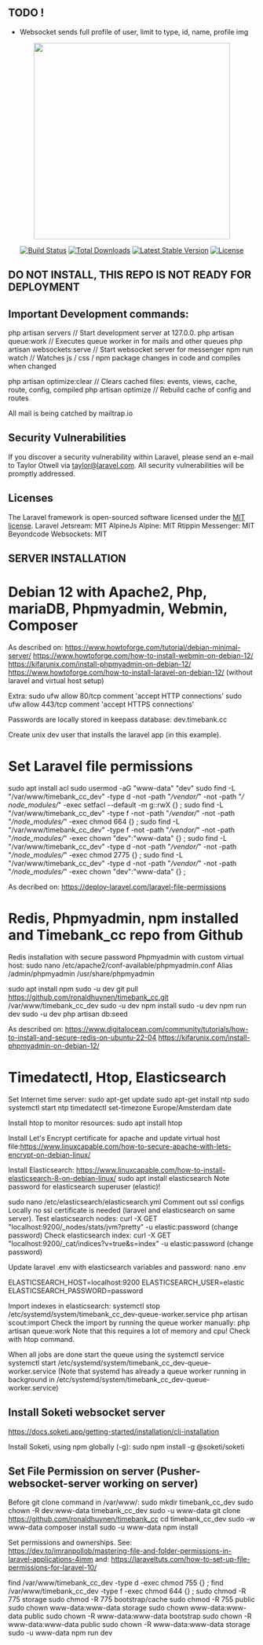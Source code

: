 ## TODO !
- Websocket sends full profile of user, limit to type, id, name, profile img



<p align="center"><a href="https://laravel.com" target="_blank"><img src="https://raw.githubusercontent.com/laravel/art/master/logo-lockup/5%20SVG/2%20CMYK/1%20Full%20Color/laravel-logolockup-cmyk-red.svg" width="400"></a></p>

<p align="center">
<a href="https://travis-ci.org/laravel/framework"><img src="https://travis-ci.org/laravel/framework.svg" alt="Build Status"></a>
<a href="https://packagist.org/packages/laravel/framework"><img src="https://img.shields.io/packagist/dt/laravel/framework" alt="Total Downloads"></a>
<a href="https://packagist.org/packages/laravel/framework"><img src="https://img.shields.io/packagist/v/laravel/framework" alt="Latest Stable Version"></a>
<a href="https://packagist.org/packages/laravel/framework"><img src="https://img.shields.io/packagist/l/laravel/framework" alt="License"></a>
</p>

## DO NOT INSTALL, THIS REPO IS NOT READY FOR DEPLOYMENT

## Important Development commands:

php artisan servers           // Start development server at 127.0.0.
php artisan queue:work        // Executes queue worker in for mails and other queues
php artisan websockets:serve  // Start websocket server for messenger
npm run watch                 // Watches js / css / npm package changes in code and compiles when changed

php artisan optimize:clear    // Clears cached files: events, views, cache, route, config, compiled
php artisan optimize          // Rebuild cache of config and routes

All mail is being catched by mailtrap.io

## Security Vulnerabilities

If you discover a security vulnerability within Laravel, please send an e-mail to Taylor Otwell via [taylor@laravel.com](mailto:taylor@laravel.com). All security vulnerabilities will be promptly addressed.

## Licenses

The Laravel framework is open-sourced software licensed under the [MIT license](https://opensource.org/licenses/MIT).
Laravel Jetsream: MIT
AlpineJs Alpine: MIT
Rtippin Messenger: MIT
Beyondcode Websockets: MIT

## SERVER INSTALLATION

# Debian 12 with Apache2, Php, mariaDB, Phpmyadmin, Webmin, Composer

As described on:
https://www.howtoforge.com/tutorial/debian-minimal-server/
https://www.howtoforge.com/how-to-install-webmin-on-debian-12/
https://kifarunix.com/install-phpmyadmin-on-debian-12/
https://www.howtoforge.com/how-to-install-laravel-on-debian-12/ (without laravel and virtual host setup)

Extra:
sudo ufw allow 80/tcp comment 'accept HTTP connections'
sudo ufw allow 443/tcp comment 'accept HTTPS connections'

Passwords are locally stored in keepass database:  dev.timebank.cc

Create unix dev user that installs the laravel app (in this example). 


# Set Laravel file permissions

sudo apt install acl
sudo usermod -aG "www-data" "dev"
sudo find -L "/var/www/timebank_cc_dev" -type d -not -path "*/vendor/*" -not -path "*/	node_modules/*" -exec setfacl --default -m g::rwX {} \;
sudo find -L "/var/www/timebank_cc_dev" -type f -not -path "*/vendor/*" -not -path "*/node_modules/*" -exec chmod 664 {} \;
sudo find -L "/var/www/timebank_cc_dev" -type f -not -path "*/vendor/*" -not -path "*/node_modules/*" -exec chown "dev":"www-data" {} \;
sudo find -L "/var/www/timebank_cc_dev" -type d -not -path "*/vendor/*" -not -path "*/node_modules/*" -exec chmod 2775 {} \;
sudo find -L "/var/www/timebank_cc_dev" -type d -not -path "*/vendor/*" -not -path "*/node_modules/*" -exec chown "dev":"www-data" {} \;

As decribed on:
https://deploy-laravel.com/laravel-file-permissions



# Redis, Phpmyadmin, npm installed and Timebank_cc repo from Github


Redis installation with secure password
Phpmyadmin with custom virtual host:
sudo nano /etc/apache2/conf-available/phpmyadmin.conf
	Alias /admin/phpmyadmin /usr/share/phpmyadmin

sudo apt install npm
sudo -u dev git pull https://github.com/ronaldhuynen/timebank_cc.git /var/www/timebank_cc_dev
sudo -u dev npm install
sudo -u dev npm run dev
sudo -u dev php artisan db:seed

As described on:
https://www.digitalocean.com/community/tutorials/how-to-install-and-secure-redis-on-ubuntu-22-04
https://kifarunix.com/install-phpmyadmin-on-debian-12/


# Timedatectl, Htop, Elasticsearch

Set Internet time server:
sudo apt-get update
sudo apt-get install ntp
sudo systemctl start ntp
timedatectl set-timezone Europe/Amsterdam
date

Install htop to monitor resources:
sudo apt install htop

Install Let's Encrypt certificate for apache and update virtual host file:https://www.linuxcapable.com/how-to-secure-apache-with-lets-encrypt-on-debian-linux/

Install Elasticsearch:
https://www.linuxcapable.com/how-to-install-elasticsearch-8-on-debian-linux/
sudo apt install elasticsearch
Note password for elasticsearch superuser (elastic)!

sudo nano /etc/elasticsearch/elasticsearch.yml
Comment out ssl configs
Locally no ssl certificate is needed (laravel and elasticsearch on same server).
Test elasticsearch nodes:
curl -X GET "localhost:9200/_nodes/stats/jvm?pretty" -u elastic:password
(change password)
Check elasticsearch index:
curl -X GET "localhost:9200/_cat/indices?v=true&s=index" -u elastic:password
(change password)

Update laravel .env with elasticsearch variables and password:
nano .env

ELASTICSEARCH_HOST=localhost:9200
ELASTICSEARCH_USER=elastic
ELASTICSEARCH_PASSWORD=password

Import indexes in elasticsearch:
systemctl stop /etc/systemd/system/timebank_cc_dev-queue-worker.service
php artisan scout:import
Check the import by running the queue worker manually:
php artisan queue:work
Note that this requires a lot of memory and cpu! Check with htop command.

When all jobs are done start the queue using the systemctl service
systemctl start /etc/systemd/system/timebank_cc_dev-queue-worker.service
(Note that systemd has already a queue worker running in background in /etc/systemd/system/timebank_cc_dev-queue-worker.service)



## Install Soketi websocket server

https://docs.soketi.app/getting-started/installation/cli-installation

Install Soketi, using npm globally (-g):
sudo npm install -g @soketi/soketi




## Set File Permission on server (Pusher-websocket-server working on server)

Before git clone command in /var/www/:
sudo mkdir timebank_cc_dev
sudo chown -R dev:www-data timebank_cc_dev
sudo -u www-data git clone https://github.com/ronaldhuynen/timebank_cc
cd timebank_cc_dev
sudo -w www-data composer install
sudo -u www-data npm install


Set permissions and ownerships. 
See: https://dev.to/imranpollob/mastering-file-and-folder-permissions-in-laravel-applications-4imm 
and: https://laraveltuts.com/how-to-set-up-file-permissions-for-laravel-10/

find /var/www/timebank_cc_dev -type d -exec chmod 755 {} \;
find /var/www/timebank_cc_dev -type f -exec chmod 644 {} \;
sudo chmod -R 775 storage
sudo chmod -R 775 bootstrap/cache
sudo chmod -R 755 public
sudo chown www-data:www-data storage
sudo chown www-data:www-data public
sudo chown -R www-data:www-data bootstrap
sudo chown -R www-data:www-data public
sudo chown -R www-data:www-data storage
sudo -u www-data npm run dev



